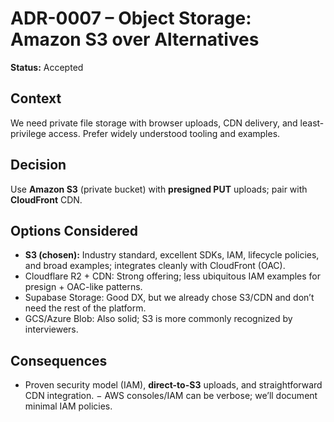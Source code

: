 # ADR-0007 – Object Storage: Amazon S3 over Alternatives

**Status:** Accepted

## Context
We need private file storage with browser uploads, CDN delivery, and least-privilege access. Prefer widely understood tooling and examples.

## Decision
Use **Amazon S3** (private bucket) with **presigned PUT** uploads; pair with **CloudFront** CDN.

## Options Considered
- **S3 (chosen):** Industry standard, excellent SDKs, IAM, lifecycle policies, and broad examples; integrates cleanly with CloudFront (OAC).
- Cloudflare R2 + CDN: Strong offering; less ubiquitous IAM examples for presign + OAC-like patterns.
- Supabase Storage: Good DX, but we already chose S3/CDN and don’t need the rest of the platform.
- GCS/Azure Blob: Also solid; S3 is more commonly recognized by interviewers.

## Consequences
+ Proven security model (IAM), **direct-to-S3** uploads, and straightforward CDN integration.
− AWS consoles/IAM can be verbose; we’ll document minimal IAM policies.

